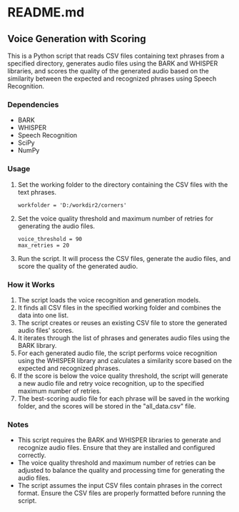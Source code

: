 # README.md

## Voice Generation with Scoring

This is a Python script that reads CSV files containing text phrases from a specified directory, generates audio files using the BARK and WHISPER libraries, and scores the quality of the generated audio based on the similarity between the expected and recognized phrases using Speech Recognition.

### Dependencies

- BARK
- WHISPER
- Speech Recognition
- SciPy
- NumPy

### Usage

1. Set the working folder to the directory containing the CSV files with the text phrases.
   ```
   workfolder = 'D:/workdir2/corners'
   ```
2. Set the voice quality threshold and maximum number of retries for generating the audio files.
   ```
   voice_threshold = 90
   max_retries = 20
   ```
3. Run the script. It will process the CSV files, generate the audio files, and score the quality of the generated audio.

### How it Works

1. The script loads the voice recognition and generation models.
2. It finds all CSV files in the specified working folder and combines the data into one list.
3. The script creates or reuses an existing CSV file to store the generated audio files' scores.
4. It iterates through the list of phrases and generates audio files using the BARK library.
5. For each generated audio file, the script performs voice recognition using the WHISPER library and calculates a similarity score based on the expected and recognized phrases.
6. If the score is below the voice quality threshold, the script will generate a new audio file and retry voice recognition, up to the specified maximum number of retries.
7. The best-scoring audio file for each phrase will be saved in the working folder, and the scores will be stored in the "all_data.csv" file.

### Notes

- This script requires the BARK and WHISPER libraries to generate and recognize audio files. Ensure that they are installed and configured correctly.
- The voice quality threshold and maximum number of retries can be adjusted to balance the quality and processing time for generating the audio files.
- The script assumes the input CSV files contain phrases in the correct format. Ensure the CSV files are properly formatted before running the script.